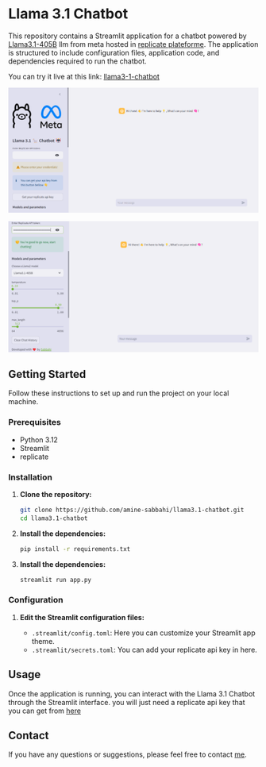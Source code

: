 # Llama 3.1 Chatbot

This repository contains a Streamlit application for a chatbot powered by [Llama3.1-405B](https://replicate.com/meta/meta-llama-3.1-405b-instruct) llm from meta hosted in [replicate plateforme](https://replicate.com). The application is structured to include configuration files, application code, and dependencies required to run the chatbot.

You can try it live at this link: [llama3-1-chatbot](llama3-1-chatbot.streamlit.app)

![app-interface](src/app1.png)

![app-interface](src/app2.png)

## Getting Started

Follow these instructions to set up and run the project on your local machine.

### Prerequisites

- Python 3.12
- Streamlit
- replicate

### Installation

1. **Clone the repository:**

    ```bash
    git clone https://github.com/amine-sabbahi/llama3.1-chatbot.git
    cd llama3.1-chatbot
    ```

2. **Install the dependencies:**

    ```bash
    pip install -r requirements.txt
    ```

3. **Install the dependencies:**

    ```bash
    streamlit run app.py
    ```

### Configuration

1. **Edit the Streamlit configuration files:**

    - `.streamlit/config.toml`: Here you can customize your Streamlit app theme.
    - `.streamlit/secrets.toml`: You can add your replicate api key in here.


## Usage

Once the application is running, you can interact with the Llama 3.1 Chatbot through the Streamlit interface.
you will just need a replicate api key that you can get from [here](https://replicate.com/account/api-tokens)


## Contact

If you have any questions or suggestions, please feel free to contact [me](https://github.com/amine-sabbahi).
